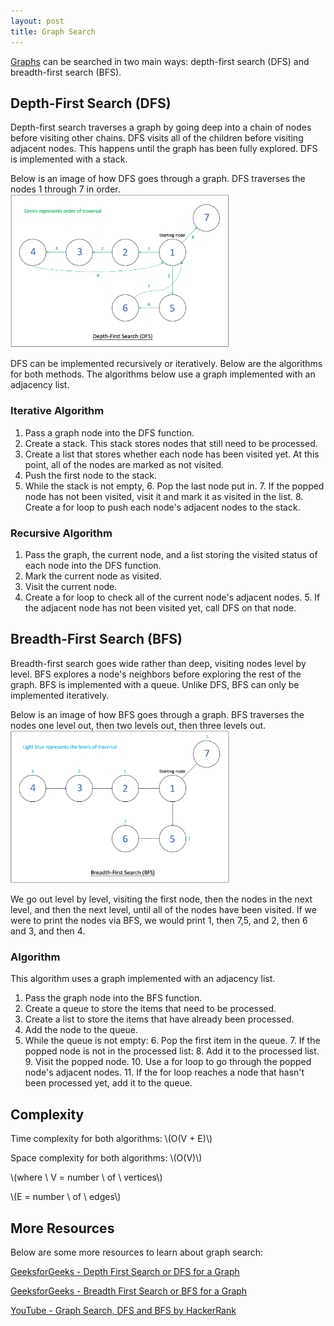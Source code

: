 ```yaml
---
layout: post
title: Graph Search
---
```


[Graphs](https://ryanbhuynh.github.io/Graphs/) can be searched in two main ways: depth-first search (DFS) and breadth-first search (BFS).

## Depth-First Search (DFS)
Depth-first search traverses a graph by going deep into a chain of nodes before visiting other chains.
DFS visits all of the children before visiting adjacent nodes. 
This happens until the graph has been fully explored.
DFS is implemented with a stack.

Below is an image of how DFS goes through a graph. DFS traverses the nodes 1 through 7 in order.
<img src ="/images/Graphs/DFSTraversal.png" alt="DFS" width="350"/>

DFS can be implemented recursively or iteratively. Below are the algorithms for both methods.
The algorithms below use a graph implemented with an adjacency list.

### Iterative Algorithm
1. Pass a graph node into the DFS function.
2. Create a stack. This stack stores nodes that still need to be processed.
3. Create a list that stores whether each node has been visited yet. At this point, all of the nodes are marked as not visited.
4. Push the first node to the stack.
5. While the stack is not empty,
    6. Pop the last node put in.
    7. If the popped node has not been visited, visit it and mark it as visited in the list.
    8. Create a for loop to push each node's adjacent nodes to the stack.

### Recursive Algorithm
1. Pass the graph, the current node, and a list storing the visited status of each node into the DFS function.
2. Mark the current node as visited.
3. Visit the current node.
4. Create a for loop to check all of the current node's adjacent nodes.
    5. If the adjacent node has not been visited yet, call DFS on that node.

## Breadth-First Search (BFS)
Breadth-first search goes wide rather than deep, visiting nodes level by level. 
BFS explores a node's neighbors before exploring the rest of the graph.
BFS is implemented with a queue.
Unlike DFS, BFS can only be implemented iteratively.

Below is an image of how BFS goes through a graph. BFS traverses the nodes one level out, then two levels out, then three levels out.
<img src ="/images/Graphs/BFSTraversal.png" alt="DFS" width="350"/>

We go out level by level, visiting the first node, then the nodes in the next level, and then the next level, until all of the nodes have been visited. 
If we were to print the nodes via BFS, we would print 1, then 7,5, and 2, then 6 and 3, and then 4. 

### Algorithm
This algorithm uses a graph implemented with an adjacency list.

1. Pass the graph node into the BFS function.
2. Create a queue to store the items that need to be processed.
3. Create a list to store the items that have already been processed.
4. Add the node to the queue.
5. While the queue is not empty:
    6. Pop the first item in the queue.
    7. If the popped node is not in the processed list:
        8. Add it to the processed list.
        9. Visit the popped node.
    10. Use a for loop to go through the popped node's adjacent nodes.
        11. If the for loop reaches a node that hasn't been processed yet, add it to the queue.

## Complexity
Time complexity for both algorithms: \\(O(V + E)\\)

Space complexity for both algorithms: \\(O(V)\\)

\\(where \ V = number \ of \ vertices\\)

\\(E = number \ of \ edges\\)

## More Resources
Below are some more resources to learn about graph search:

[GeeksforGeeks - Depth First Search or DFS for a Graph](https://www.geeksforgeeks.org/depth-first-search-or-dfs-for-a-graph/)

[GeeksforGeeks - Breadth First Search or BFS for a Graph](https://www.geeksforgeeks.org/breadth-first-search-or-bfs-for-a-graph/)

[YouTube - Graph Search, DFS and BFS by HackerRank](https://www.youtube.com/watch?v=zaBhtODEL0w)